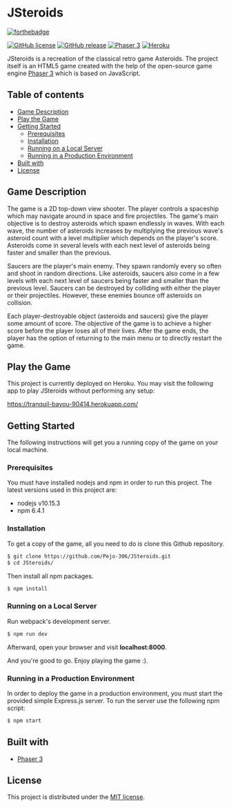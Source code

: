 # JSteroids

[![forthebadge](https://forthebadge.com/images/badges/made-with-javascript.svg)](https://forthebadge.com)

[![GitHub license](https://img.shields.io/badge/license-MIT-blue.svg)](https://github.com/Pejo-306/JSteroids/blob/master/LICENSE) [![GitHub release](https://img.shields.io/badge/release-v1.0.1-brightgreen.svg)](https://github.com/Pejo-306/JSteroids/releases/) [![Phaser 3](https://img.shields.io/badge/Built%20with-Phaser%203-orange.svg)](https://github.com/photonstorm/phaser) [![Heroku](https://img.shields.io/badge/Hosted%20on-Heroku-blueviolet.svg)](https://tranquil-bayou-90414.herokuapp.com/)

JSteroids is a recreation of the classical retro game Asteroids. The project
itself is an HTML5 game created with the help of the open-source game engine
[Phaser 3](https://github.com/photonstorm/phaser) which is based on JavaScript.

## Table of contents

* [Game Description](#game-description)
* [Play the Game](#play-the-game)
* [Getting Started](#getting-started)
  - [Prerequisites](#prerequisites)
  - [Installation](#installation)
  - [Running on a Local Server](#running-on-a-local-server)
  - [Running in a Production Environment](#running-in-a-production-environment)
* [Built with](#built-with)
* [License](#license)

## Game Description

The game is a 2D top-down view shooter. The player controls a spaceship which
may navigate around in space and fire projectiles. The game's main objective
is to destroy asteroids which spawn endlessly in waves. With each wave, the
number of asteroids increases by multiplying the previous wave's asteroid count
with a level multiplier which depends on the player's score. Asteroids come
in several levels with each next level of asteroids being faster and smaller 
than the previous.

Saucers are the player's main enemy. They spawn randomly every so often and
shoot in random directions. Like asteroids, saucers also come in a few levels
with each next level of saucers being faster and smaller than the previous 
level. Saucers can be destroyed by colliding with either the player or
their projectiles. However, these enemies bounce off asteroids on collision.

Each player-destroyable object (asteroids and saucers) give the player some
amount of score. The objective of the game is to achieve a higher score before
the player loses all of their lives. After the game ends, the player has the
option of returning to the main menu or to directly restart the game.

## Play the Game

This project is currently deployed on Heroku. You may visit the following app
to play JSteroids without performing any setup:

https://tranquil-bayou-90414.herokuapp.com/

## Getting Started

The following instructions will get you a running copy of the game on your
local machine.

### Prerequisites

You must have installed nodejs and npm in order to run this project. The latest
versions used in this project are:

* nodejs v10.15.3
* npm 6.4.1

### Installation

To get a copy of the game, all you need to do is clone this Github repository.

```bash
$ git clone https://github.com/Pejo-306/JSteroids.git
$ cd JSteroids/
```

Then install all npm packages.

```bash
$ npm install
```

### Running on a Local Server

Run webpack's development server.

```bash
$ npm run dev
```

Afterward, open your browser and visit **localhost:8000**.

And you're good to go. Enjoy playing the game :).

### Running in a Production Environment

In order to deploy the game in a production environment, you must start the
provided simple Express.js server. To run the server use the following npm script:

```bash
$ npm start
```

## Built with

* [Phaser 3](https://github.com/photonstorm/phaser)

## License

This project is distributed under the [MIT license](LICENSE).

